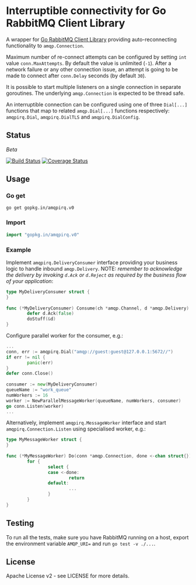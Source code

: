 # Interruptible connectivity for Go RabbitMQ Client Library

A wrapper for [Go RabbitMQ Client Library](https://github.com/streadway/amqp) 
providing auto-reconnecting functionality to `amqp.Connection`.

Maximum number of re-connect attempts can be configured by setting `int` value 
`conn.MaxAttempts`. By default the value is unlimited (`-1`). After a network
failure or any other connection issue, an attempt is going to be made to 
connect after `conn.Delay` seconds (by default `30`).

It is possible to start multiple listeners on a single connection in separate
goroutines. The underlying `amqp.Connection` is expected to be thread safe.

An interruptible connection can be configured using one of three `Dial[...]` 
functions that map to related `amqp.Dial[...]` functions respectively: 
`amqpirq.Dial`, `amqpirq.DialTLS` and `amqpirq.DialConfig`.


## Status

*Beta*

[![Build Status](https://travis-ci.org/go-amqpirq/amqpirq.svg?branch=master)](https://travis-ci.org/go-amqpirq/amqpirq) [![Coverage Status](https://coveralls.io/repos/github/go-amqpirq/amqpirq/badge.svg?branch=master)](https://coveralls.io/github/go-amqpirq/amqpirq?branch=master)


## Usage

### Go get

~~~
go get gopkg.in/amqpirq.v0
~~~

### Import

~~~go
import "gopkg.in/amqpirq.v0"
~~~

### Example

Implement `amqpirq.DeliveryConsumer` interface providing your business logic to
handle inbound `amqp.Delivery`. NOTE: *remember to acknowledge the delivery by 
invoking `d.Ack` or `d.Reject` as required by the business flow of your 
application*:

~~~go
type MyDeliveryConsumer struct {
}
 
func (*MyDeliveryConsumer) Consume(ch *amqp.Channel, d *amqp.Delivery) {
        defer d.Ack(false)
        doStuff(&d)
}
~~~

Configure parallel worker for the consumer, e.g.:

~~~go
...
conn, err := amqpirq.Dial("amqp://guest:guest@127.0.0.1:5672//")
if err != nil {
        panic(err)
}
defer conn.Close()
 
consumer := new(MyDeliveryConsumer)
queueName := "work_queue"
numWorkers := 16
worker := NewParallelMessageWorker(queueName, numWorkers, consumer)
go conn.Listen(worker)
...
~~~

Alternatively, implement `amqpirq.MessageWorker` interface and start
`amqpirq.Connection.Listen` using specialised worker, e.g.:

~~~go
type MyMessageWorker struct {
}
 
func (*MyMessageWorker) Do(conn *amqp.Connection, done <-chan struct{}) {
        for {
                select {
                case <-done:
                        return
                default:
                        ...
                }
        }
}
~~~

## Testing

To run all the tests, make sure you have RabbitMQ running on a host, export the
environment variable `AMQP_URI=` and run `go test -v ./...`.


## License

Apache License v2 - see LICENSE for more details.
